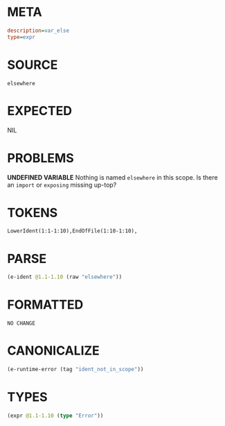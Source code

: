 # META
~~~ini
description=var_else
type=expr
~~~
# SOURCE
~~~roc
elsewhere
~~~
# EXPECTED
NIL
# PROBLEMS
**UNDEFINED VARIABLE**
Nothing is named `elsewhere` in this scope.
Is there an `import` or `exposing` missing up-top?

# TOKENS
~~~zig
LowerIdent(1:1-1:10),EndOfFile(1:10-1:10),
~~~
# PARSE
~~~clojure
(e-ident @1.1-1.10 (raw "elsewhere"))
~~~
# FORMATTED
~~~roc
NO CHANGE
~~~
# CANONICALIZE
~~~clojure
(e-runtime-error (tag "ident_not_in_scope"))
~~~
# TYPES
~~~clojure
(expr @1.1-1.10 (type "Error"))
~~~
